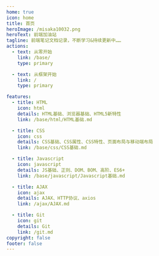 ```yaml
---
home: true
icon: home
title: 首页
heroImage: /misaka10032.png
heroText: 前端加油站
tagline: 前端笔记文档记录，不断学习&持续更新中……
actions:
  - text: 从零开始
    link: /base/
    type: primary

  - text: 从框架开始
    link: /
    type: primary

features:
  - title: HTML
    icon: html
    details: HTML基础、浏览器基础、HTML5新特性
    link: /base/html/HTML基础.md

  - title: CSS
    icon: css
    details: CSS基础、CSS属性、CSS特性、页面布局与移动端布局
    link: /base/css/CSS基础.md

  - title: Javascript
    icon: javascript
    details: JS基础、正则、DOM、BOM、高阶、ES6+
    link: /base/javascript/Javascript基础.md

  - title: AJAX
    icon: ajax
    details: AJAX、HTTP协议、axios
    link: /ajax/AJAX.md

  - title: Git
    icon: git
    details: Git
    link: /git.md
copyright: false
footer: false
---
```

